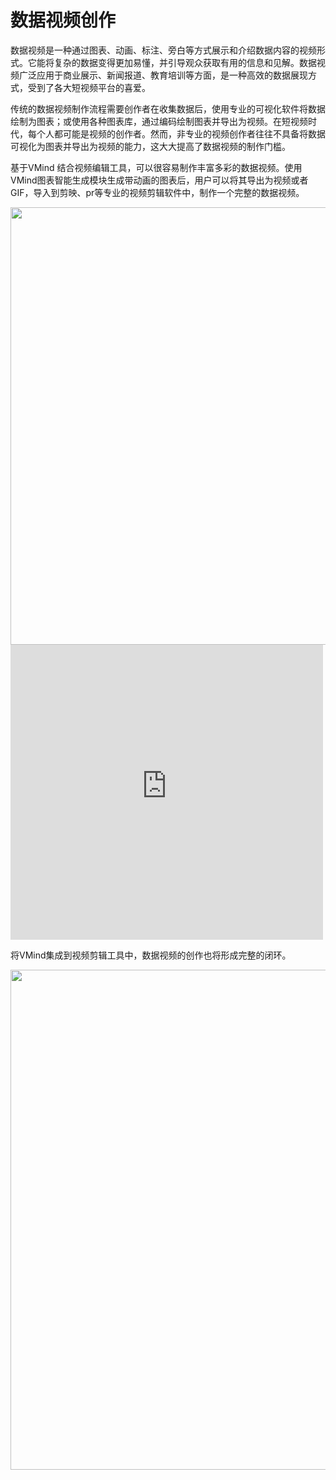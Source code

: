 # 数据视频创作
数据视频是一种通过图表、动画、标注、旁白等方式展示和介绍数据内容的视频形式。它能将复杂的数据变得更加易懂，并引导观众获取有用的信息和见解。数据视频广泛应用于商业展示、新闻报道、教育培训等方面，是一种高效的数据展现方式，受到了各大短视频平台的喜爱。

传统的数据视频制作流程需要创作者在收集数据后，使用专业的可视化软件将数据绘制为图表；或使用各种图表库，通过编码绘制图表并导出为视频。在短视频时代，每个人都可能是视频的创作者。然而，非专业的视频创作者往往不具备将数据可视化为图表并导出为视频的能力，这大大提高了数据视频的制作门槛。

基于VMind 结合视频编辑工具，可以很容易制作丰富多彩的数据视频。使用VMind图表智能生成模块生成带动画的图表后，用户可以将其导出为视频或者GIF，导入到剪映、pr等专业的视频剪辑软件中，制作一个完整的数据视频。

<img src="https://lf9-dp-fe-cms-tos.byteorg.com/obj/bit-cloud/cut.png" width="700">

<iframe src="https://lf9-dp-fe-cms-tos.byteorg.com/obj/bit-cloud/data-video.mp4" scrolling="no" border="0" frameborder="no" framespacing="0" allowfullscreen="true" width="500px" height="472px"> </iframe>

将VMind集成到视频剪辑工具中，数据视频的创作也将形成完整的闭环。

<img src="https://lf9-dp-fe-cms-tos.byteorg.com/obj/bit-cloud/vmind/tutorials/vmind_data_video.png" width="800">
